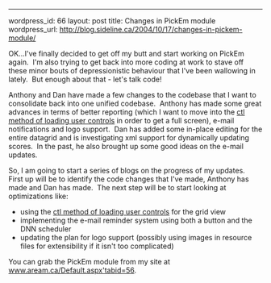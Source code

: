 --- 
wordpress_id: 66
layout: post
title: Changes in PickEm module
wordpress_url: http://blog.sideline.ca/2004/10/17/changes-in-pickem-module/

<p>OK...I've finally decided to get off my butt and start working on PickEm again.  I'm also trying to get back into more coding at work to stave off these minor bouts of depressionistic behaviour that I've been wallowing in lately.  But enough about that - let's talk code!</p><p>Anthony and Dan have made a few changes to the codebase that I want to consolidate back into one unified codebase.  Anthony has made some great advances in terms of better reporting (which I want to move into the <a href="http://www.asp.net/Forums/ShowPost.aspx'tabindex=1&amp;amp;PostID=691663">ctl method of loading user controls</a> in order to get a full screen), e-mail notifications and logo support.  Dan has added some in-place editing for the entire datagrid and is investigating xml support for dynamically updating scores.  In the past, he also brought up some good ideas on the e-mail updates.</p><p>So, I am going to start a series of blogs on the progress of my updates.  First up will be to identify the code changes that I've made, Anthony has made and Dan has made.  The next step will be to start looking at optimizations like:</p><ul><li>using the <a href="http://www.asp.net/Forums/ShowPost.aspx'tabindex=1&amp;amp;PostID=691663">ctl method of loading user controls</a> for the grid view</li><li>implementing the e-mail reminder system using both a button and the DNN scheduler</li><li>updating the plan for logo support (possibly using images in resource files for extensibility if it isn't too complicated)</li></ul><p>You can grab the PickEm module from my site at <a href="http://www.aream.ca/Default.aspx'tabid=56">www.aream.ca/Default.aspx'tabid=56</a>.</p>

